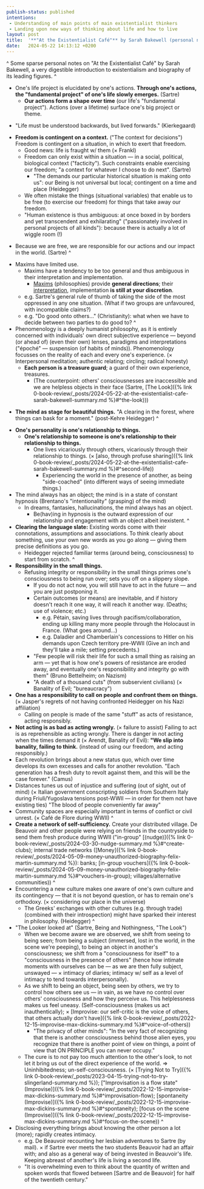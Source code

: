 ```yaml
---
publish-status: published
intentions:
 - Understanding of main points of main existentialist thinkers
 - Landing upon new ways of thinking about life and how to live
layout: post
title:  '**"At the Existentialist Café"** by Sarah Bakewell (personal notes)'
date:   2024-05-22 14:13:12 +0200
---
```

^
Some sparse personal notes on "At the Existentialist Café" by Sarah Bakewell, a very digestible introduction to existentialism and biography of its leading figures.
^
* One's life project is elucidated by one's actions. **Through one's actions, the "fundamental project" of one's life slowly emerges.** (Sartre)
	* **Our actions form a shape over time** (our life's "fundamental project"). Actions (over a lifetime) surface one's big project or theme.
- "Life must be understood backwards, but lived forwards." (Kierkegaard)
* **Freedom is contingent on a context.** ("The context for decisions") Freedom is contingent on a situation, in which to exert that freedom.
	* Good news: life is fraught w/ them (× Frankl)
	* Freedom can only exist within a situation — in a social, political, biological context ("facticity"). Such constraints enable exercising our freedom; "a context for whatever I choose to do next". (Sartre)
		* "The demands our particular historical situation is making onto us": our Being is not universal but local; contingent on a time and place (Heidegger)
	* We often mistake the things (situational variables) that enable us to be free (to exercise our freedom) for things that take away our freedom.
	* "Human existence is thus ambiguous: at once boxed in by borders and yet transcendent and exhilarating" ("passionately involved in personal projects of all kinds"): because there is actually a lot of wiggle room (!)
- Because we are free, we are responsible for our actions and our impact in the world. (Sartre)
^
* Maxims have limited use.
	* Maxims have a tendency to be too general and thus ambiguous in their interpretation and implementation.
		* [Maxims](https://www.youtube.com/watch?v=7paoM2cghjI) (philosophies) provide **general directions**; their [interpretation](https://www.youtube.com/watch?v=Dwmos6l1wqk&pp=ygUVanVsaWEgaG9sZXIgbWF4aW0ncyBp), implementation **is still at your discretion**.
	* e.g. Sartre's general rule of thumb of taking the side of the most oppressed in any one situation. (What if two groups are unfavoured, with incompatible claims?)
	* e.g. "Do good onto others..." (Christianity): what when we have to decide between two parties to do good to?
^
* Phenomenology is a deeply humanist philosophy, as it is entirely concerned with individuals' own direct subjective experience — beyond (or ahead of) (even their own) lenses, paradigms and interpretations ("époché" — suspension (of habits of minds)). Phenomenology focusses on the reality of each and every one's experience. (× Interpersonal meditation; authentic relating; circling; radical honesty)
	* **Each person is a treasure guard**; a guard of their own experience, treasures.
		* (The counterpoint: others' consciousnesses are inaccessible and we are helpless objects in their face (Sartre, [The Look]({% link 0-book-review/_posts/2024-05-22-at-the-existentialist-cafe-sarah-bakewell-summary.md %}#^the-look)))
- **The mind as stage for beautiful things.** "A clearing in the forest, where things can bask for a moment." (post-Kehre Heidegger)
^
* **One's personality is one's relationship to things.**
	* **One's relationship to someone is one's relationship to their relationship to things.**
		* One lives vicariously through others, vicariously through their relationship to things. (× [also, through profuse sharing]({% link 0-book-review/_posts/2024-05-22-at-the-existentialist-cafe-sarah-bakewell-summary.md %}#^second-life))
			* Experiencing the world in the presence of another, as being "side-coached" (into different ways of seeing immediate things.)
* The mind always has an object; the mind is in a state of constant hypnosis (Brentano's "intentionality" (grasping) of the mind)
	* In dreams, fantasies, hallucinations, the mind always has an object.
		* Be(hav)ing in hypnosis is the outward expression of our relationship and engagement with an object albeit inexistent.
^
* **Clearing the language slate:** Existing words come with their connotations, assumptions and associations. To think clearly about something, use your own new words as you go along — giving them precise definitions as you go.
	* Heidegger rejected familiar terms (around being, consciousness) to start from scratch.
^
* **Responsibility in the small things.**
	* Refusing integrity or responsibility in the small things primes one's consciousness to being run over; sets you off on a slippery slope.
		* If you do not act now, you will still have to act in the future — and you are just postponing it.
		* Certain outcomes (or means) are inevitable, and if history doesn't reach it one way, it will reach it another way. (Deaths; use of violence; etc.)
			* e.g. Pétain, saving lives through pacifism/collaboration, ending up killing many more people through the Holocaust in France. (What goes around...)
			* e.g. Daladier and Chamberlain's concessions to Hitler on his demands upon Czech territory pre-WWII (Give an inch and they'll take a mile; setting precedents.)
		* "Few people will risk their life for such a small thing as raising an arm — yet that is how one's powers of resistance are eroded away, and eventually one's responsibility and integrity go with them" (Bruno Bettelheim; on Nazism)
		* "A death of a thousand cuts" (from subservient civilians) (× Banality of Evil; "bureaucracy")
* **One has a responsibility to call on people and confront them on things.** (× Jasper's regrets of not having confronted Heidegger on his Nazi affiliation)
	* Calling on people is made of the same "stuff" as acts of resistance, acting responsibly.
* **Not acting is as bad as acting wrongly.** (× failure to assist) Failing to act is as reprehensible as acting wrongly. There is danger in not acting when the times demand it (× Arendt, Banality of Evil): **"We slip into banality, failing to think.** (instead of using our freedom, and acting responsibly.)
* Each revolution brings about a new status quo, which over time develops its own excesses and calls for another revolution. "Each generation has a fresh duty to revolt against them, and this will be the case forever." (Camus)
* Distances tunes us out of injustice and suffering (out of sight, out of mind) (× Italian government conscripting soldiers from Southern Italy during Friuli/Yugoslava tensions post-WWII — in order for them not have existing ties) "The blood of people conveniently far away"
* Community spaces are especially important in terms of conflict or civil unrest. (× Café de Flore during WWII)
^
* **Create a network of self-sufficiency.** Create your distributed village. De Beauvoir and other people were relying on friends in the countryside to send them fresh produce during WWII ("in-group" [(nudge)]({% link 0-book-review/_posts/2024-03-30-nudge-summary.md %}#^create-clubs); internal trade networks ([Money]({% link 0-book-review/_posts/2024-05-09-money-unauthorized-biography-felix-martin-summary.md %}): banks; [in-group vouchers]({% link 0-book-review/_posts/2024-05-09-money-unauthorized-biography-felix-martin-summary.md %}#^vouchers-in-group); villages/alternative communities))
^
* Encountering a new culture makes one aware of one's own culture and its contingency — that it is not beyond question, or has to remain one's orthodoxy. (× considering our place in the universe)
	* The Greeks' exchanges with other cultures (e.g. through trade) (combined with their introspection) might have sparked their interest in philosophy. (Heidegger)
^
* <a name="^the-look"></a>"The Looker looked at" (Sartre, Being and Nothingness, "The Look")
	* When we become aware we are observed, we shift from seeing to being seen; from being a subject (immersed, lost in the world, in the scene we're peeping), to being an object in another's consciousness; we shift from a "consciousness for itself" to a "consciousness in the presence of others" (hence how intimate moments with ourselves can be — as we are then fully subject, unswayed — × intimacy of diaries; intimacy w/ self as a level of intimacy to tend towards interpersonally).
	* As we shift to being an object, being seen by others, we try to control how others see us — in vain, as we have no control over others' consciousness and how they perceive us. This helplessness makes us feel uneasy. (Self-consciousness (makes us act inauthentically); × [Improvise: our self-critic is the voice of others, that others actually don't have]({% link 0-book-review/_posts/2022-12-15-improvise-max-dickins-summary.md %}#^voice-of-others))
		* "The privacy of other minds": "In the very fact of recognizing that there is another consciousness behind those alien eyes, you recognize that there is another point of view on things, a point of view that ON PRINCIPLE you can never occupy."
	* The cure is to not pay too much attention to the other's look, to not let it bring us out of the direct experience of the world. ⇒ Uninhibitedness; un-self-consciousness. (× [Trying Not to Try]({% link 0-book-review/_posts/2023-04-15-trying-not-to-try-slingerland-summary.md %}); ["Improvisation is a flow state" (Improvise)]({% link 0-book-review/_posts/2022-12-15-improvise-max-dickins-summary.md %}#^improvisation-flow); [spontaneity (Improvise)]({% link 0-book-review/_posts/2022-12-15-improvise-max-dickins-summary.md %}#^spontaneity); [focus on the scene (Improvise)]({% link 0-book-review/_posts/2022-12-15-improvise-max-dickins-summary.md %}#^focus-on-the-scene))
^
* Disclosing everything brings about knowing the other person a lot (more); rapidly creates intimacy.
	* <a name="^second-life"></a>e.g. De Beauvoir recounting her lesbian adventures to Sartre (by mail). × if Sartre ever meets the two students Beauvoir had an affair with; and also as a general way of being invested in Beauvoir's life. Keeping abreast of another's life is living a second life.
	* "It is overwhelming even to think about the quantity of written and spoken words that flowed between \[Sartre and de Beauvoir\] for half of the twentieth century."